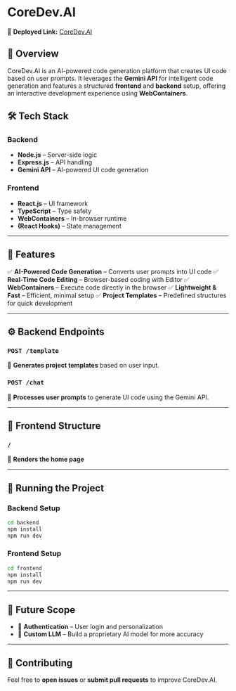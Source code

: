# CoreDev.AI

🔗 **Deployed Link:** [CoreDev.AI](https://coredev-ai-pro-w8rr.vercel.app/)

## 🚀 Overview
CoreDev.AI is an AI-powered code generation platform that creates UI code based on user prompts. It leverages the **Gemini API** for intelligent code generation and features a structured **frontend** and **backend** setup, offering an interactive development experience using **WebContainers**.

## 🛠 Tech Stack

### **Backend**
- **Node.js** – Server-side logic
- **Express.js** – API handling
- **Gemini API** – AI-powered UI code generation

### **Frontend**
- **React.js** – UI framework
- **TypeScript** – Type safety
- **WebContainers** – In-browser runtime
- **(React Hooks)** – State management

---

## 🌟 Features
✅ **AI-Powered Code Generation** – Converts user prompts into UI code
✅ **Real-Time Code Editing** – Browser-based coding with Editor
✅ **WebContainers** – Execute code directly in the browser
✅ **Lightweight & Fast** – Efficient, minimal setup
✅ **Project Templates** – Predefined structures for quick development

---

## ⚙️ Backend Endpoints

### `POST /template`
📌 **Generates project templates** based on user input.

### `POST /chat`
📌 **Processes user prompts** to generate UI code using the Gemini API.

---

## 🎨 Frontend Structure

### `/`
📌 **Renders the home page**

---

## 🚀 Running the Project

### **Backend Setup**
```sh
cd backend
npm install
npm run dev
```

### **Frontend Setup**
```sh
cd frontend
npm install
npm run dev
```

---

## 🔮 Future Scope
- 🔐 **Authentication** – User login and personalization
- 🤖 **Custom LLM** – Build a proprietary AI model for more accuracy

---

## 🤝 Contributing
Feel free to **open issues** or **submit pull requests** to improve CoreDev.AI.


